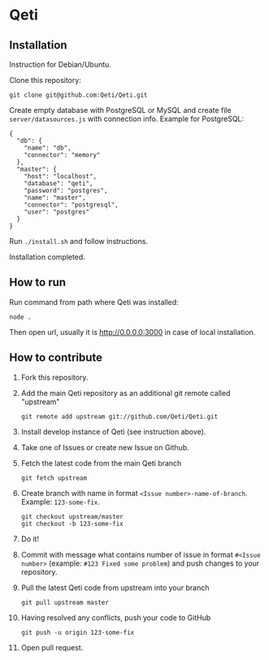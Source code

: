# Qeti

## Installation

Instruction for Debian/Ubuntu.

Clone this repository:

```
git clone git@github.com:Qeti/Qeti.git
```

Create empty database with PostgreSQL or MySQL 
and create file `server/datasources.js` with connection info. 
Example for PostgreSQL:

```
{
  "db": {
    "name": "db",
    "connector": "memory"
  },
  "master": {
    "host": "localhost",
    "database": "qeti",
    "password": "postgres",
    "name": "master",
    "connector": "postgresql",
    "user": "postgres"
  }
}
```

Run `./install.sh` and follow instructions.

Installation completed.

## How to run

Run command from path where Qeti was installed: 

```
node .
```

Then open url, usually it is http://0.0.0.0:3000 in case of local installation.

## How to contribute

1. Fork this repository.

1. Add the main Qeti repository as an additional git remote called "upstream"

    ```
    git remote add upstream git://github.com/Qeti/Qeti.git
    ```

1. Install develop instance of Qeti (see instruction above).

1. Take one of Issues or create new Issue on Github.

1. Fetch the latest code from the main Qeti branch

    ```
    git fetch upstream
    ```

1. Create branch with name in format `<Issue number>-name-of-branch`. Example: `123-some-fix`.

    ```
    git checkout upstream/master
    git checkout -b 123-some-fix
    ```

1. Do it!

1. Commit with message what contains number of issue in format `#<Issue number>` 
(example: `#123 Fixed some problem`) and push changes to your repository.

1. Pull the latest Qeti code from upstream into your branch

    ```
    git pull upstream master
    ```

1. Having resolved any conflicts, push your code to GitHub

    ```
    git push -u origin 123-some-fix
    ```

1. Open pull request.
